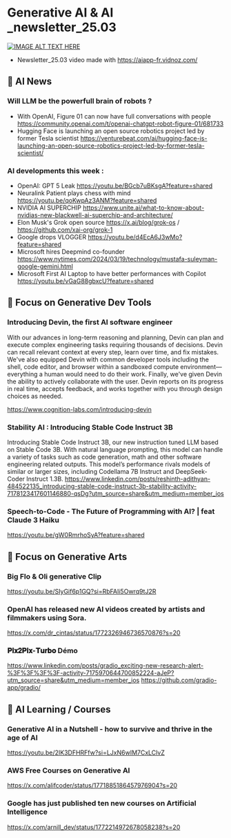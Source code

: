 # Generative AI & AI _newsletter_25.03
[![IMAGE ALT TEXT HERE](https://img.youtube.com/vi/Smkq6yI6O2o/0.jpg)](https://www.youtube.com/watch?v=Smkq6yI6O2o)
- Newsletter_25.03 video made with https://aiapp-fr.vidnoz.com/

## 🚀  AI News 

### Will LLM be the powerfull brain of robots ? 
- With OpenAI, Figure 01 can now have full conversations with people
https://community.openai.com/t/openai-chatgpt-robot-figure-01/681733
- Hugging Face is launching an open source robotics project led by former Tesla scientist
https://venturebeat.com/ai/hugging-face-is-launching-an-open-source-robotics-project-led-by-former-tesla-scientist/

### AI developments this week :
- OpenAI: GPT 5 Leak https://youtu.be/BGcb7uBKsgA?feature=shared
- Neuralink Patient plays chess with mind https://youtu.be/qoKwpAz3ANM?feature=shared
- NVIDIA AI SUPERCHIP https://www.unite.ai/what-to-know-about-nvidias-new-blackwell-ai-superchip-and-architecture/
- Elon Musk's Grok open source https://x.ai/blog/grok-os / https://github.com/xai-org/grok-1
- Google drops VLOGGER https://youtu.be/d4EcA6J3wMo?feature=shared
- Microsoft hires Deepmind co-founder https://www.nytimes.com/2024/03/19/technology/mustafa-suleyman-google-gemini.html
- Microsoft First AI Laptop to have better performances with Copilot https://youtu.be/vGaG88gbxcU?feature=shared


## 🎯 Focus on Generative Dev Tools 
### Introducing Devin, the first AI software engineer

With our advances in long-term reasoning and planning, Devin can plan and execute complex engineering tasks requiring thousands of decisions. Devin can recall relevant context at every step, learn over time, and fix mistakes.
We've also equipped Devin with common developer tools including the shell, code editor, and browser within a sandboxed compute environment—everything a human would need to do their work.
Finally, we've given Devin the ability to actively collaborate with the user. Devin reports on its progress in real time, accepts feedback, and works together with you through design choices as needed.

https://www.cognition-labs.com/introducing-devin

### Stability AI : Introducing Stable Code Instruct 3B
Introducing Stable Code Instruct 3B, our new instruction tuned LLM based on Stable Code 3B. With natural language prompting, this model can handle a variety of tasks such as code generation, math and other software engineering related outputs.
This model’s performance rivals models of similar or larger sizes, including Codellama 7B Instruct and DeepSeek-Coder Instruct 1.3B. 
https://www.linkedin.com/posts/reshinth-adithyan-484522135_introducing-stable-code-instruct-3b-stability-activity-7178123417601146880-qsDg?utm_source=share&utm_medium=member_ios

### Speech-to-Code - The Future of Programming with AI? | feat Claude 3 Haiku
https://youtu.be/gW0RmrhoSyA?feature=shared


## 🎯 Focus on Generative Arts 

### Big Flo & Oli generative Clip 
https://youtu.be/SIyGif6p1GQ?si=RbFAIi5Owrq9tJ2R

### OpenAI has released new AI videos created by artists and filmmakers using Sora.
https://x.com/dr_cintas/status/1772326946736570876?s=20

### 𝐏𝐢𝐱𝟐𝐏𝐢𝐱-𝐓𝐮𝐫𝐛𝐨 Démo 
https://www.linkedin.com/posts/gradio_exciting-new-research-alert-%3F%3F%3F%3F-activity-7175970644700852224-aJeP?utm_source=share&utm_medium=member_ios
https://github.com/gradio-app/gradio/


## 📖 AI Learning / Courses 

### Generative AI in a Nutshell - how to survive and thrive in the age of AI
https://youtu.be/2IK3DFHRFfw?si=LJxN6wIM7CxLClvZ

### AWS Free Courses on Generative AI 
https://x.com/alifcoder/status/1771885186457976904?s=20

### Google has just published ten new courses on Artificial Intelligence
https://x.com/arnill_dev/status/1772214972678058238?s=20







